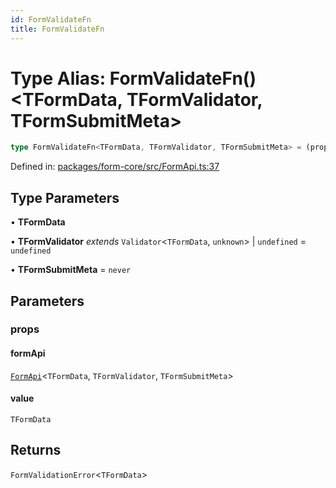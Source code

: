 ```yaml
---
id: FormValidateFn
title: FormValidateFn
---
```


# Type Alias: FormValidateFn()\<TFormData, TFormValidator, TFormSubmitMeta\>

```ts
type FormValidateFn<TFormData, TFormValidator, TFormSubmitMeta> = (props) => FormValidationError<TFormData>;
```

Defined in: [packages/form-core/src/FormApi.ts:37](https://github.com/TanStack/form/blob/main/packages/form-core/src/FormApi.ts#L37)

## Type Parameters

• **TFormData**

• **TFormValidator** *extends* `Validator`\<`TFormData`, `unknown`\> \| `undefined` = `undefined`

• **TFormSubmitMeta** = `never`

## Parameters

### props

#### formApi

[`FormApi`](../classes/formapi.md)\<`TFormData`, `TFormValidator`, `TFormSubmitMeta`\>

#### value

`TFormData`

## Returns

`FormValidationError`\<`TFormData`\>
